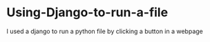 # Using-Django-to-run-a-file

I used a django to run a python file by clicking a button in a webpage
